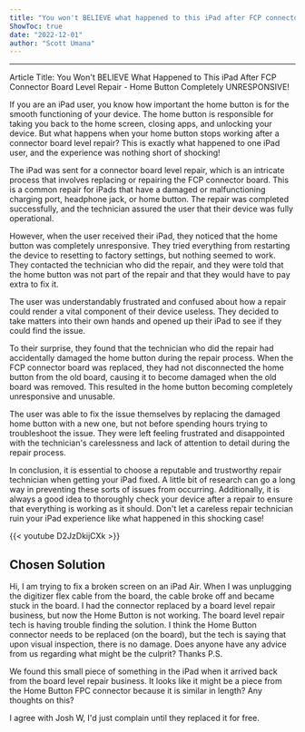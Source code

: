 ```yaml
---
title: "You won't BELIEVE what happened to this iPad after FCP connector board level repair - Home button completely UNRESPONSIVE!"
ShowToc: true 
date: "2022-12-01"
author: "Scott Umana"
---
```

*****
Article Title: You Won't BELIEVE What Happened to This iPad After FCP Connector Board Level Repair - Home Button Completely UNRESPONSIVE!

If you are an iPad user, you know how important the home button is for the smooth functioning of your device. The home button is responsible for taking you back to the home screen, closing apps, and unlocking your device. But what happens when your home button stops working after a connector board level repair? This is exactly what happened to one iPad user, and the experience was nothing short of shocking!

The iPad was sent for a connector board level repair, which is an intricate process that involves replacing or repairing the FCP connector board. This is a common repair for iPads that have a damaged or malfunctioning charging port, headphone jack, or home button. The repair was completed successfully, and the technician assured the user that their device was fully operational.

However, when the user received their iPad, they noticed that the home button was completely unresponsive. They tried everything from restarting the device to resetting to factory settings, but nothing seemed to work. They contacted the technician who did the repair, and they were told that the home button was not part of the repair and that they would have to pay extra to fix it.

The user was understandably frustrated and confused about how a repair could render a vital component of their device useless. They decided to take matters into their own hands and opened up their iPad to see if they could find the issue.

To their surprise, they found that the technician who did the repair had accidentally damaged the home button during the repair process. When the FCP connector board was replaced, they had not disconnected the home button from the old board, causing it to become damaged when the old board was removed. This resulted in the home button becoming completely unresponsive and unusable.

The user was able to fix the issue themselves by replacing the damaged home button with a new one, but not before spending hours trying to troubleshoot the issue. They were left feeling frustrated and disappointed with the technician's carelessness and lack of attention to detail during the repair process.

In conclusion, it is essential to choose a reputable and trustworthy repair technician when getting your iPad fixed. A little bit of research can go a long way in preventing these sorts of issues from occurring. Additionally, it is always a good idea to thoroughly check your device after a repair to ensure that everything is working as it should. Don't let a careless repair technician ruin your iPad experience like what happened in this shocking case!

{{< youtube D2JzDkijCXk >}} 



## Chosen Solution
 Hi, I am trying to fix a broken screen on an iPad Air.
When I was unplugging the digitizer flex cable from the board, the cable broke off and became stuck in the board.
I had the connector replaced by a board level repair business, but now the Home Button is not working.
The board level repair tech is having trouble finding the solution.
I think the Home Button connector needs to be replaced (on the board), but the tech is saying that upon visual inspection, there is no damage.
Does anyone have any advice from us regarding what might be the culprit?
Thanks
P.S.

We found this small piece of something in the iPad when it arrived back from the board level repair business. It looks like it might be a piece from the Home Button FPC connector because it is similar in length? Any thoughts on this?

 I agree with Josh W, I'd just complain until they replaced it for free.




